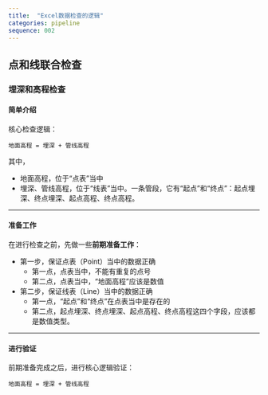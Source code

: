 ```yaml
---
title:  "Excel数据检查的逻辑"
categories: pipeline
sequence: 002
---
```


## 点和线联合检查

### 埋深和高程检查

#### 简单介绍

核心检查逻辑：

```text
地面高程 = 埋深 + 管线高程
```

其中，

- 地面高程，位于“点表”当中
- 埋深、管线高程，位于“线表”当中。一条管段，它有“起点”和“终点”：起点埋深、终点埋深、起点高程、终点高程。

---

#### 准备工作

在进行检查之前，先做一些**前期准备工作**：

- 第一步，保证点表（Point）当中的数据正确
  - 第一点，点表当中，不能有重复的点号
  - 第二点，点表当中，“地面高程”应该是数值
- 第二步，保证线表（Line）当中的数据正确
  - 第一点，“起点”和“终点”在点表当中是存在的
  - 第二点，起点埋深、终点埋深、起点高程、终点高程这四个字段，应该都是数值类型。

---

#### 进行验证

前期准备完成之后，进行核心逻辑验证：

```text
地面高程 = 埋深 + 管线高程
```

